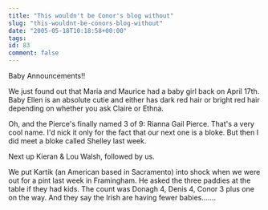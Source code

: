 ```yaml
---
title: "This wouldn't be Conor's blog without"
slug: "this-wouldnt-be-conors-blog-without"
date: "2005-05-18T10:18:58+00:00"
tags:
id: 83
comment: false
---
```


Baby Announcements!!

We just found out that Maria and Maurice had a baby girl back on April 17th. Baby Ellen is an absolute cutie and either has dark red hair or bright red hair depending on whether you ask Claire or Ethna.

Oh, and the Pierce's finally named 3 of 9: Rianna Gail Pierce. That's a very cool name. I'd nick it only for the fact that our next one is a bloke. But then I did meet a bloke called Shelley last week.

Next up Kieran & Lou Walsh, followed by us.

We put Kartik (an American based in Sacramento) into shock when we were out for a pint last week in Framingham. He asked the three paddies at the table if they had kids. The count was Donagh 4, Denis 4, Conor 3 plus one on the way. And they say the Irish are having fewer babies.......

